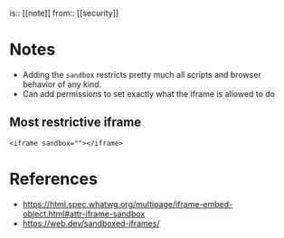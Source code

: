 is:: [[note]]
from:: [[security]]

# Notes
- Adding the `sandbox` restricts pretty much all scripts and browser behavior of any kind.
- Can add permissions to set exactly what the iframe is allowed to do

## Most restrictive iframe
```
<iframe sandbox=""></iframe>
```

# References
- https://html.spec.whatwg.org/multipage/iframe-embed-object.html#attr-iframe-sandbox
- https://web.dev/sandboxed-iframes/